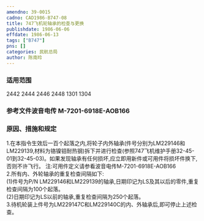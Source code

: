 ```yaml
---
amendno: 39-0015  
cadno: CAD1986-B747-08  
title: 747飞机轮轴承的检查与更换  
publishdate: 1986-06-06  
effdate: 1986-06-13  
tags: ["B747"]  
pns: []  
categories: 民航总局  
author: 陈南玲  
---
```

  
### 适用范围  
2442 2444 2446 2448 1301 1304  
  
<!--more-->  
### 参考文件波音电传 M-7201-6918E-AOB166  
  
### 原因、措施和规定  
1.在本指令生效后一百个起落之内,将轮子内外轴承(件号分别为LM229146和LM229139,材料为铬镍钼耐热钢)拆下并进行检查(参照747飞机维护手册32-45-01到32-45-03)。如果发现轴承有任何损坏,应立即用新件或可用件将损坏件换下,否则不许飞行。 注:可用件定义请参看波音电传M-7201-6918E-AOB166  
    2.所有内、外轮轴承的重复检查间隔如下:  
(1)件号为P/N LM229146和LM229139的轴承,日期印记为LS及其以后的零件,重复检查间隔为100个起落。  
    (2)日期印记为LS以前的轴承,重复检查间隔为250个起落。  
3.待机轮装上件号为LM229147C和LM229140C的内、外轴承后,即可停止上述检查。  
